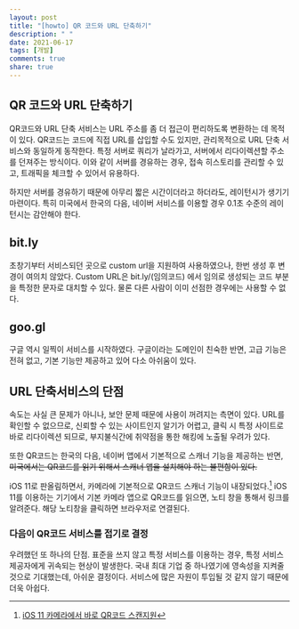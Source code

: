 ```yaml
---
layout: post
title: "[howto] QR 코드와 URL 단축하기"
description: " "
date: 2021-06-17
tags: [개발]
comments: true
share: true
---
```


## QR 코드와 URL 단축하기

QR코드와 URL 단축 서비스는 URL 주소를 좀 더 접근이 편리하도록 변환하는 데 목적이 있다.
QR코드는 코드에 직접 URL를 삽입할 수도 있지만, 관리목적으로 URL 단축 서비스와 동일하게 동작한다.
특정 서버로 쿼리가 날라가고, 서버에서 리다이렉션할 주소를 던져주는 방식이다.
이와 같이 서버를 경유하는 경우, 접속 히스토리를 관리할 수 있고, 트래픽을 체크할 수 있어서 유용하다.

하지만 서버를 경유하기 때문에 아무리 짧은 시간이더라고 하더라도, 레이턴시가 생기기 마련이다.
특히 미국에서 한국의 다음, 네이버 서비스를 이용할 경우 0.1초 수준의 레이턴시는 감안해야 한다.

## bit.ly

초창기부터 서비스되던 곳으로 custom url을 지원하여 사용하였으나, 한번 생성 후 변경이 여의치 않았다.
Custom URL은 bit.ly/(임의코드) 에서 임의로 생성되는 코드 부분을 특정한 문자로 대치할 수 있다.
물론 다른 사람이 이미 선점한 경우에는 사용할 수 없다.

## goo.gl

구글 역시 일찍이 서비스를 시작하였다. 구글이라는 도메인이 친숙한 반면, 고급 기능은 전혀 없고, 기본 기능만 제공하고 있어 다소 아쉬움이 있다.

## URL 단축서비스의 단점

속도는 사실 큰 문제가 아니나, 보안 문제 때문에 사용이 꺼려지는 측면이 있다. URL를 확인할 수 없으므로,
신뢰할 수 있는 사이트인지 알기가 어렵고, 클릭 시 특정 사이트로 바로 리다이렉션 되므로, 부지불식간에
취약점을 통한 해킹에 노출될 우려가 있다.

또한 QR코드는 한국의 다음, 네이버 앱에서 기본적으로 스캐너 기능을 제공하는 반면,
~~미국에서는 QR코드를 읽기 위해서 스캐너 앱을 설치해야 하는 불편함이 있다.~~

iOS 11로 판올림하면서, 카메라에 기본적으로 QR코드 스캐너 기능이 내장되었다.[^ios11]
iOS 11를 이용하는 기기에서 기본 카메라 앱으로 QR코드를 읽으면, 노티 창을 통해서 링크를 알려준다. 해당 노티창을 클릭하면 브라우저로 연결된다.

### 다음이 QR코드 서비스를 접기로 결정

우려했던 또 하나의 단점. 표준을 쓰지 않고 특정 서비스를 이용하는 경우, 특정 서비스 제공자에게 귀속되는 현상이 발생한다.
국내 최대 기업 중 하나였기에 영속성을 지켜줄 것으로 기대했는데, 아쉬운 결정이다. 서비스에 많은 자원이 투입될 것 같지 않기 때문에 더욱 아쉽다.

[^ios11]: [iOS 11 카메라에서 바로 QR코드 스캔지원](https://www.macrumors.com/2017/06/06/iphone-can-scan-qr-codes-ios-11/)
